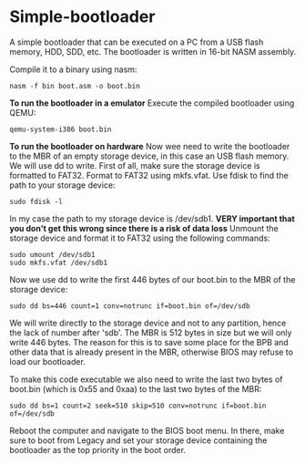 # Simple-bootloader
A simple bootloader that can be executed on a PC from a USB flash memory, HDD, SDD, etc.
The bootloader is written in 16-bit NASM assembly.

Compile it to a binary using nasm:
```
nasm -f bin boot.asm -o boot.bin
```
**To run the bootloader in a emulator**
Execute the compiled bootloader using QEMU:
```
qemu-system-i386 boot.bin
```

**To run the bootloader on hardware**
Now wee need to write the bootloader to the MBR of an empty storage device, in this case an USB flash memory. We will use dd to write.
First of all, make sure the storage device is formatted to FAT32. Format to FAT32 using mkfs.vfat. Use fdisk to find the path to your storage device:
```
sudo fdisk -l
```
In my case the path to my storage device is /dev/sdb1. **VERY important that you don't get this wrong since there is a risk of data loss**
Unmount the storage device and format it to FAT32 using the following commands:
```
sudo umount /dev/sdb1
sudo mkfs.vfat /dev/sdb1
```

Now we use dd to write the first 446 bytes of our boot.bin to the MBR of the storage device:
```
sudo dd bs=446 count=1 conv=notrunc if=boot.bin of=/dev/sdb
```
We will write directly to the storage device and not to any partition, hence the lack of number after 'sdb'.
The MBR is 512 bytes in size but we will only write 446 bytes. The reason for this is to save some place for the BPB and other data that is already present in the MBR, otherwise BIOS may refuse to load our bootloader.

To make this code executable we also need to write the last two bytes of boot.bin (which is 0x55 and 0xaa) to the last two bytes of the MBR:
```
sudo dd bs=1 count=2 seek=510 skip=510 conv=notrunc if=boot.bin of=/dev/sdb
```

Reboot the computer and navigate to the BIOS boot menu. In there, make sure to boot from Legacy and set your storage device containing the bootloader as the top priority in the boot order.





